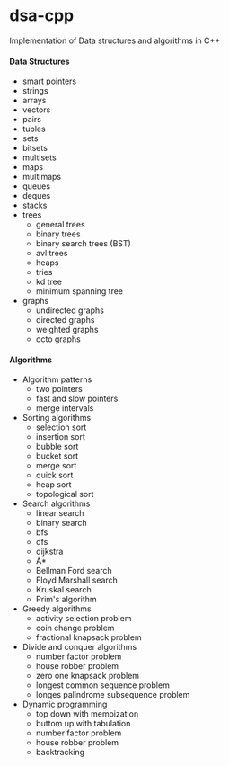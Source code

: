 # dsa-cpp
Implementation of Data structures and algorithms in C++


#### Data Structures
- smart pointers
- strings
- arrays
- vectors
- pairs
- tuples
- sets
- bitsets
- multisets
- maps
- multimaps
- queues
- deques
- stacks
- trees 
    - general trees
    - binary trees
    - binary search trees (BST)
    - avl trees
    - heaps
    - tries
    - kd tree
    - minimum spanning tree
- graphs
    - undirected graphs
    - directed graphs
    - weighted graphs
    - octo graphs

#### Algorithms
- Algorithm patterns
    - two pointers
    - fast and slow pointers
    - merge intervals
- Sorting algorithms
    - selection sort
    - insertion sort
    - bubble sort
    - bucket sort
    - merge sort
    - quick sort
    - heap sort
    - topological sort
- Search algorithms
    - linear search
    - binary search
    - bfs
    - dfs
    - dijkstra
    - A*
    - Bellman Ford search 
    - Floyd Marshall search
    - Kruskal search
    - Prim's algorithm
- Greedy algorithms
    - activity selection problem
    - coin change problem
    - fractional knapsack problem
- Divide and conquer algorithms
    - number factor problem
    - house robber problem
    - zero one knapsack problem
    - longest common sequence problem
    - longes palindrome subsequence problem
- Dynamic programming
    - top down with memoization
    - buttom up with tabulation
    - number factor problem
    - house robber problem
    - backtracking